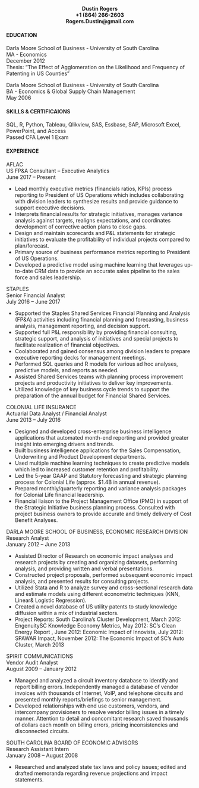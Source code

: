 <p align="center">
 <b>Dustin Rogers</b><br>
 <b>+1 (864) 266-2603</b><br>
 <b>Rogers.Dustin@gmail.com</b><br> 
</p>
 
#### EDUCATION
Darla Moore School of Business - University of South Carolina\
MA - Economics\
December 2012\
Thesis: “The Effect of Agglomeration on the Likelihood and Frequency of Patenting in US Counties”

Darla Moore School of Business - University of South Carolina\
BA - Economics & Global Supply Chain Management\
May 2006

#### SKILLS & CERTIFICAIONS   
SQL, R, Python, Tableau, Qlikview, SAS, Essbase, SAP, Microsoft Excel, PowerPoint, and Access\
Passed CFA Level 1 Exam

#### EXPERIENCE
AFLAC\
US FP&A Consultant – Executive Analytics\
June 2017 – Present
+	Lead monthly executive metrics (financials ratios, KPIs) process reporting to President of US Operations which includes collaborating with division leaders to synthesize results and provide guidance to support executive decisions.
+	Interprets financial results for strategic initiatives, manages variance analysis against targets, realigns expectations, and coordinates development of corrective action plans to close gaps.
+	Design and maintain scorecards and P&L statements for strategic initiatives to evaluate the profitability of individual projects compared to plan/forecast.
+	Primary source of business performance metrics reporting to President of US Operations.
+	Developed a predictive model using machine learning that leverages up-to-date CRM data to provide an accurate sales pipeline to the sales force and sales leadership.

STAPLES\
Senior Financial Analyst\
July 2016 – June 2017
+	Supported the Staples Shared Services Financial Planning and Analysis (FP&A) activities including financial planning and forecasting, business analysis, management reporting, and decision support.
+	Supported full P&L responsibility by providing financial consulting, strategic support, and analysis of initiatives and special projects to facilitate realization of financial objectives.
+	Coolaborated and gained consensus among division leaders to prepare executive reporting decks for management meetings.
+	Performed SQL queries and R models for various ad hoc analyses, predictive models, and reports as needed.
+	Assisted Shared Services teams with planning process improvement projects and productivity initiatives to deliver key improvements.
+	Utilized knowledge of key business cycle trends to support the preparation of the annual budget for Financial Shared Services.

COLONIAL LIFE INSURANCE\
Actuarial Data Analyst / Financial Analyst\
June 2013 – July 2016
+	Designed and developed cross-enterprise business intelligence applications that automated month-end reporting and provided greater insight into emerging drivers and trends. 
+	Built business intelligence applications for the Sales Compensation, Underwriting and Product Development departments.
+	Used multiple machine learning techniques to create predictive models which led to increased customer retention and profitability.  
+	Led the 5-year GAAP and Statutory forecasting and strategic planning process for Colonial Life (approx. $1.4B in annual revenue).
+	Prepared monthly/quarterly reporting and variance analysis packages for Colonial Life financial leadership.
+	Financial liaison to the Project Management Office (PMO) in support of the Strategic Initiative business planning process. Consulted with project business owners to provide accurate and timely delivery of Cost Benefit Analyses.

DARLA MOORE SCHOOL OF BUSINESS, ECONOMIC RESEARCH DIVISION\
Research Analyst\
January 2012 – June 2013
+	Assisted Director of Research on economic impact analyses and research projects by creating and organizing datasets, performing analysis, and providing written and verbal presentations.
+	Constructed project proposals, performed subsequent economic impact analysis, and presented results for consulting projects.
+	Utilized Stata and R to analyze survey and cross-sectional research data and estimate models using different econometric techniques (KNN, Linear& Logistic Regression).
+	Created a novel database of US utility patents to study knowledge diffusion within a mix of industrial sectors. 
+	Project Reports: South Carolina’s Cluster Development, March 2012: EngenuitySC Knowledge Economy Metrics, May 2012: SC’s Clean Energy Report , June 2012: Economic Impact of Innovista, July 2012:  SPAWAR Impact, November 2012: The Economic Impact of SC’s Auto Cluster, March 2013

SPIRIT COMMUNICATIONS\
Vendor Audit Analyst\
August 2009 – January 2012
+	Managed and analyzed a circuit inventory database to identify and report billing errors. Independently managed a database of vendor invoices with thousands of Internet, VoIP, and telephone circuits and presented monthly reports/briefings to senior management. 
+	Developed relationships with end use customers, vendors, and intercompany provisioners to resolve vendor billing issues in a timely manner. Attention to detail and concomitant research saved thousands of dollars each month on billing errors, pricing inconsistencies and disconnected circuits.

SOUTH CAROLINA BOARD OF ECONOMIC ADVISORS\
Research Assistant Intern\
January 2008 – August 2008
+ Researched and analyzed state tax laws and policy issues; edited and drafted memoranda regarding revenue projections and impact statements.

